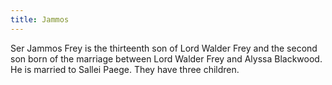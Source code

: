 ```yaml
---
title: Jammos
---
```


Ser Jammos Frey is the thirteenth son of Lord Walder Frey and the second son born of the marriage between Lord Walder Frey and Alyssa Blackwood. He is married to Sallei Paege. They have three children.


